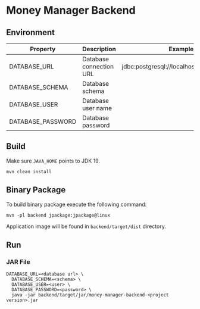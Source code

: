 # Money Manager Backend

## Environment

| Property          | Description                 | Example   |
|-------------------|-----------------------------|-----------|
| DATABASE_URL      | Database connection URL | jdbc:postgresql://localhost:5432/postgres |
| DATABASE_SCHEMA| Database schema||
| DATABASE_USER     | Database user name          ||
| DATABASE_PASSWORD | Database password           ||

## Build

Make sure ```JAVA_HOME``` points to JDK 19.

```shell script
mvn clean install
```

## Binary Package

To build binary package execute the following command:

```shell script
mvn -pl backend jpackage:jpackage@linux
```

Application image will be found in ```backend/target/dist``` directory.

## Run

### JAR File

```shell
DATABASE_URL=<database url> \
  DATABASE_SCHEMA=<schema> \
  DATABASE_USER=<user> \
  DATABASE_PASSWORD=<password> \
  java -jar backend/target/jar/money-manager-backend-<project version>.jar
```
